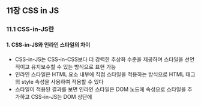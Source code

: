 ## 11장 CSS in JS
### 11.1 CSS-in-JS란
#### 1. CSS-in-JS와 인라인 스타일의 차이
- CSS-in-JS는 CSS-in-CSS보다 더 강력한 추상화 수준을 제공하며 스타일을 선언적이고 유지보수할 수 있는 방식으로 표현 가능
- 인라인 스타일은 HTML 요소 내부에 직접 스타일을 적용하는 방식으로 HTML 태그의 style 속성을 사용하여 적용할 수 있다
- 스타일이 적용된 결과를 보면 인라인 스타일은 DOM 노드에 속성으로 스타일을 추가하고 CSS-in-JS는 DOM 상단에 <style> 태그를 추가하여 스타일을 적용한다
- CSS-in-JS를 사용하면 실제로 css가 생성되기 때문에 미디어 쿼리, pseudo 선택자 같은 기능을 누릴 수 있음 + SASS 기능(styled components)
- CSS-in-JS의 장점
  - 컴포넌트로 생각할 수 있음: 스타일을 컴포넌트 단위로 추상화하여 생각할 수 있게 해줌
  - 부모와 분리할 수 있음: CSS는 부모 요소에서 자동으로 상속되는 속성이 있지만 CSS-in-JS는 부모와 독립되어 동작
  - 스코프를 가짐: CSS는 하나의 전역 네임스페이스를 가지기 때문에 선택자 충돌을 피하기 어려움. CSS-in-JS는 컴포넌트 스코프를 가지기 때문에 선택자 충돌을 피할 수 있음
  - 벤더 프리픽스: 자동으로 벤더 프리픽스를 추가하여 브라우저 호환성 향상
  - 자바스크립트와 CSS 사이에 상수와 함수를 쉽게 공유 가능

#### 2. CSS-in-JS 등장배경
- css의 7가지 문제점
1. Global Namespace(글로벌 네임스페이스): 모든 스타일이 전역 공간을 공유하므로 중복되지 않는 CSS 클래스 이름을 고민해야 함
2. Dependencies(의존성): CSS의 의존성과 자바스크립트의 의존성이 달라서 꼭 필요한 스타일이 누락되는 문제 발생(현재는 번들러의 발전으로 거의 해결)
3. Dead Code Elimination(죽은 코드 제거): 사용하지 않는 CSS 코드가 번들에 포함되어 파일 크기가 커지는 문제
4. Minification(최소화): 클래스 이름을 최소화하기 어려움
5. Sharing Constants(상수 공유): CSS와 자바스크립트 사이에 상수를 공유하기 어려움
6. Non-deterministic Resolution(비결정적 해결): CSS 로드 순서에 따라 스타일 우선순위가 달라짐
7. Isolation(고립): CSS의 외부 수정을 관리하기가 어려움

#### 3. CSS-in-JS 사용하기
```tsx
import styled from "@emotion/styled";

export const Button = styled.button<{ primary: boolean }>`
  background: transparent;
  border: none;
  cursor: pointer;
  font-size: inherit;
  padding: 0;
  margin: 0;
  color: ${({ primary }) => (primary ? "red" : "blue")};
`;
```
만약 variant props의 유형에 따라 다른 스타일을 적용하고 싶다면 css 함수를 사용하여 스타일을 정의하고 variant 값에 따라 맵 객체를 생성하여 사용가능

```tsx
import { css, SerializedStyles } from "@emotion/react";
import styled from "@emotion/styled";

type ButtonRadius = "xs" | "s" | "m" | "l";

export const buttonRadiusStyleMap: Record<ButtonRadius, SerializedStyles> = {
  xs: css`
    border-radius: ${radius.extra_small};
  `,
  s: css`
    border-radius: ${radius.small};
  `,
  m: css`
    border-radius: ${radius.medium};
  `,
  l: css`
    border-radius: ${radius.large};
  `,
  };

export const Button = styled.button<{ radius: string }>`
  ${({ radius }) => css`
    /* ...기타 스타일은 생략 */
    ${buttonRadiusStyleMap[radius]}
  `}
`;
```

RoundButton, SquareButton 등 여러 버튼 컴포넌트를 구현해야 한다면, 공통적인 버튼 스타일을 따로 정의한 다음에 각 컴포넌트 스타일에서 이를 확장하여 구현 가능

```tsx
const RoundButton = styled(CommonButton)``;
const SquareButton = styled(CommonButton)``;
```

### 11.2 유틸리티 함수를 활용하여 Styled-components의 중복 타입 선언 피하기
먼저 유틸리티 타입을 활용하지 않을 때 어떤 불편함이 생기는지 알아보자

#### 1. props 타입과 styled-components 타입의 중복 선언 및 문제점
```tsx
interface Props {
  height?: string;
  color?: keyof typeof colors;
  isFull?: boolean;
  className?: string;
  // ...
}

export const Hr: VFC<Props> = ({ height, color, isFull, className }) => {
  // ...
  return (
    <HrComponent
      height={height}
      color={color}
      isFull={isFull}
      className={className}
    />
  ); 
};

interface StyledProps {
  height?: string;
  color?: keyof typeof colors;
  isFull?: boolean;
};

const HrComponent = styled.hr<StyledProps>`
  height: ${({ height }) => height || "10px"};
  margin: 0;
  background-color: ${({ color }) => colors[color || "gray7"]};
  border: none;
  
  ${({ isFull }) =>
    isFull &&
    css`
      margin: 0 -15px;
    `}
`;
```
Props와 StyledProps에서 동일한 속성(height, color, isFull)을 선언하고 있다. 이렇게 중복된 타입을 선언하면 코드의 가독성이 떨어지고 유지보수가 어려워진다.
Pick이나 Omit같은 유틸리티 함수를 사용하여 중복 선언을 피하고 코드의 가독성을 높일 수 있다.

```tsx
const HrComponent = styled.hr<Pick<Props, "height" | "color" | "isFull">>`
  // ...
`;
```

## 12장 타입스크립트 프로젝트 관리
### 1. 앰비언트 타입 선언
타입스크립트의 타입 선언은 .ts 또는 .tsx 확장자를 가진 파일에서 할 수 있지만 .d.ts 확장자를 가진 파일에서도 선언할 수 있다.

**앰비언트 타입 선언**
- `.d.ts` 확장자를 가진 파일에서는 타입 선언만 할 수 있으며 값을 표현할 수는 없음
  - 값을 포함하는 일반적인 선언과 구별하기 위해 앰비언트 타입 선언이라고 부름
- 앰비언트 타입 선언으로 값을 정의할 수는 없지만 declare라는 키워드를 사용하여 어딘가에 자바스크립트 값이 존재한다는 사실을 선언할 수 있음

**대표적인 앰비언트 타입 선언 활용 사례**
- 타입스크립트를 사용하다보면 `*.js` 또는 `*.ts` 형식이 아닌 파일을 임포트할 때 종종 에러가 발생함
- 이때 해당 파일의 타입을 선언하여 타입스크립트가 해당 파일을 이해할 수 있도록 도와주는 것이 앰비언트 타입 선언의 역할

```ts
// png 이미지 파일을 임포트할 때 발생하는 에러를 해결하기 위한 앰비언트 타입 선언
declare module "*.png" {
  const src: string;
  export default src;
}
```

**자바스크립트로 작성된 라이브러리**
- 자바스크립트로 작성된 npm 라이브러리가 있을 때 타입 선언이 존재하지 않아 모든 타입이 any로 추론될 것이고 빌드가 안되는 경우도 생김
  - 이때 자바스크립트 라이브러리 내부 함수와 변수의 타입을 앰비언트 타입으로 선언하면 타입스크립트는 자동으로 .d.ts 확장자를 가진 파일을 검색하여 타입 검사 진행
  - 또한 VSCode 같은 코드 편집기도 .d.ts 확장자를 가진 파일을 해석하여 코드를 작성할 때 유용한 타입 힌트를 제공
- 예를 들어 `@types/react`를 설치하면 `node_modules/@types/react`에 `index.d.ts`와 `global.d.ts`가 설치됨
  - 이 파일들에는 리액트의 컴포넌트와 훅에 대한 타입이 정의되어 있음
  - tsc는 별도의 설정 없이도 node_modules/@types 디렉터리에 있는 타입 선언을 타입 검사에 활용

**타입스크립트로 작성된 라이브러리**
- 타입스크립트로 작성된 라이브러리일지라도 자바스크립트 파일과 `.d.ts` 파일로 배포되는 것이 일반적
  - 타입스크립트 파일을 직접 배포해도 되지만 컴파일할 시간을 줄이기 위해서
  - tsconfig.json 파일의 declaration을 true로 설정하면 타입스크립트 컴파일러는 자동으로 `.d.ts` 파일을 생성

**자바스크립트 어딘가에 전역 변수가 정의되어 있음을 타입스크립트에 알릴 떄**
- 타입스크립트로 구현하진 않았지만 자바스크립트 어딘가에 전역 변수가 정의되어 있는 상황을 타입스크립트에 알릴 때 앰비언트 타입 선언을 사용
  - 예를 들어 웹뷰를 개발할 때 네이티브 앱과의 통신을 위한 인터페이스를 네이티브앱이 Window 객체에 추가하는 경우가 많음

```ts
// 아래처럼 선언해주지 않으면 타입스크립트는 Window 객체에 deviceId와 appVersion이 존재한다고 인식하지 못함
declare global {
  interface Window {
    deviceId: string | undefined;
    appVersion: string;
  }
}
```

#### 2. 앰비언트 타입 선언 시 주의점
- 타입스크립트로 만드는 라이브러리에는 불필요
- 전역으로 타입을 정의하여 사용할 때 주의해야 할 점
   - 서로 다른 라이브러리에서 동일한 이름의 앰비언트 타입 선언을 한다면 충돌이 발생할 수 있음
   - 앰비언트 타입 선언은 명시적인 import나 export가 없기 때문에 코드의 의존성 관계가 명확하지 않아 나중에 변경할 때 어려움 겪을 수 있음

#### 3. 앰비언트 타입 선언을 잘못 사용했을 때의 문제점
- `.ts` 파일 내의 앰비언트 변수 선언은 개발자에게 혼란을 야기할 수 있으니 `.d.ts` 파일에만 선언하는 것이 좋음
- 앰비언트 변수 선언은 어느 곳에나 영향을 줄 수 있기 때문에 일반 타입 선언과 섞이게 되면 앰비언트 선언이 어떤 파일에 포함되어 있는지 파악하기 어려워짐

```tsx
import React from "react";
import ReactDOM from "react-dom";
import App from "App";

// src/group/members/SomeComponent.tsx 파일 내에서 선언
declare global {
interface Window {
Example: string;
}
}
const SomeComponent = () = > {
  return <div>앰비언트 타입 선언은 .tsx 파일에서도 가능</div>;
};

//src/test.tsx에서도 import 없이 사용 가능
window.Example;
```

#### 4. 앰비언트 타입 활용하기
**타입을 정의하여 import 없이 전역으로 공유**
- 앰비언트 타입으로 유틸리티 타입을 선언하면 내장 타입 유틸리티 함수를 사용하는 것처럼 모든 코드에서 import 없이 해당 타입 사용 가능

```ts
// src/index.d.ts
type Optional<T extends object, K extends keyof T = keyof T> = Omit<T, K> &
  Partial<Pick<T, K>>;

// src/components.ts
type Props = { name: string; age: number; visible: boolean };
type OptionalProps = Optional<Props>; // Expect: { name?: string; age?: number; visible?: boolean;
```

**declare type 활용하기**
- 보편적으로 많이 사용하는 커스텀 유틸리티 타입을 declare type으로 선언하여 전역에서 사용할 수 있음

```ts
declare type Nullable<T> = T | null;

const name: Nullable<string> = "woowa";
```

**declare module 활용하기**
- 아래처럼 CSS-in-JS 라이브러리에서 theme의 인터페이스 타입을 확장하여 theme 타입이 자동으로 완성되게 하는 기능에 활용

```ts
const fontSizes = {
  xl: "30px",
  // ...
};

const colors = {
  gray_100: "#222222",
  gray_200: "#444444",
  // ...
};

const depths = {
  origin: 0,
  foreground: 10,
  dialog: 100,
  // ...
};

const theme = {
  fontSizes,
  colors,
  depths,
};

declare module "styled-components" {
  type Theme = typeof theme;
  export type DefaultTheme = Theme;
}
```

- 로컬 이미지나 svg 같이 외부로 노출되어 있지 않은 파일을 모듈로 인식하여 사용할 수 있게끔 만들 수도 있음
```ts
declare module "*.gif" {
  const src: string;
  export default src;
}
```

저는 왜 자바스크립트 모듈이 아니라는 에러를 본적 없나해서 봤더니 아래 설정이 되어있었습니다 ㅎㅎ
```json
{
  "compilerOptions": {
    "esModuleInterop": true,
    "allowJs": true
  }
}
```

**declare namespace 활용하기**
- Node.js 환경에서 .env 파일을 사용할 때 `declare namespace`를 활용하여 process.env로 설정값을 손쉽게 불러오고 환경변수의 자동 완성 기능을 쓸 수 있음

```ts
declare namespace NodeJS {
  interface ProcessEnv {
    readonly API_URL: string;
    readonly API_INTERNAL_URL: string;
    // ...
  }
}

// declare namespace를 활용하지 않은 경우
API_URL = "localhost:8080";

console.log(process.env.API_URL as string);

// declare namespace를 활용한 경우
API_URL = "localhost:8080";

declare namespace NodeJS {
  interface ProcessEnv {
    readonly API_URL: string;
  }
}

console.log(process.env.API_URL);
```

**declare global 활용하기**
- 전역변수를 선언할 때 사용

```ts
// 아래처럼 선언하면 자동완성 기능 활용 가능
declare global {
  interface Window {
    webkit?: {
      messageHandlers?: Record<
              string,
              {
                postMessage?: (parameter: string) => void;
              }
      >;
    };
  }
}
```

#### 5. declare와 번들러의 시너지

declare global로 전역 변수를 선언하는 과정과 번들러를 통해 데이터를 주입하는 절차를 함께 활용하면 시너지를 낼 수 있다.

```ts
const color = {
  white: "#ffffff",
  black: "#000000",
} as const;

type ColorSet = typeof color;

declare global {
  const _color: ColorSet;
}

const white = _color["white"];
```

아직 _color 객체의 실제 데이터가 존재하지 않지만 타입스크립트 에러를 발생시키지 않아 예상치 못한 동작을 할 수 있다. 이러한 문제를 해결하기 위해 번들 시점에 번들러를 통해 해당 데이터를 주입할 수 있다.

**롤업 번들러의 inject 모듈로 데이터 주입**

```ts
// data.ts
export const color = {
  white: "#ffffff",
  black: "#000000",
} as const;

// type.ts
import { color } from “./data”;
  type ColorSet = typeof color;
  declare global {
  const _color: ColorSet;
}

// index.ts
console.log(_color[“white”]);

// rollup.config.js
import inject from "@rollup/plugin-inject";
import typescript from "@rollup/plugin-typescript";
export default [
  {
    input: "index.ts",
    output: [
      {
        dir: "lib",
        format: "esm",
      },
    ],
    //롤업 번들러 설정에서 `inject` 모듈을 사용하여 `_color`에 해당하는 데이터를 삽입하고 있다.
    plugins: [typescript(), inject({ _color: ["./data", "color"] })],
  },
];
```

### 12.2 스크립트와 설정 파일 활용하기
#### 1. 스크립트 활용하기
**실시간으로 타입을 검사하자**
- 프로젝트 규모가 커지면 에디터가 타입 에러를 알려주는 속도가 느려짐. 특정 파일을 열어야만 나타나거나 뒤늦게 git hook 도구인 husky에 의해 발견되기도 함
- 그럴때는 아래 스크립트를 사용하여 실시간으로 에러 확인 가능

```shell
yarn tsc --noEmit --incremental -w
```
- `noEmit` 옵션은 자바스크립트로 된 출력 파일을 생성하지 않도록 설정한 것
- `incremental` 옵션은 증분 컴파일을 활성화하여 컴파일 시간을 단축하게 해줌
  - 증분 컴파일: 모든 파일을 다시 컴파일하는 대신 변경된 파일만 다시 컴파일하는 기능 
- w는 파일 변경 사항을 모니터링한다는 의미

**타입 커버리지 확인하기**
- 타입스크립트로 작성된 코드의 타입 커버리지를 확인하려면 아래 스크립트를 사용
  - 현재 프로젝트의 타입 커버리지와 any를 사용하고 있는 변수의 위치가 나타남

```shell
npx type-coverage --detail
```

#### 2. 설정 파일 활용하기
- 아까 살펴보았던 incremental 속성을 tsconfig.json 파일에 추가하여 컴파일 시간을 단축할 수 있음

```json
{
  "compilerOptions": {
    "incremental": true
  }
}
```

#### 3. 에디터 활용하기
- 에디터에서 때로는 정의된 타입ㅂ이 있는 객체인데도 import되지 않거나 자동 완성 기능이 동작하지 않는 경우를 종종 볼 수 있음
- 타입스크립트 서버를 재실행하면 됨

**vscode**
- `Cmd + Shift + P`를 눌러 명령 팔레트를 열고 `TypeScript: Restart TS Server`를 입력하면 타입스크립트 서버가 재시작됨
![image.png](./hyunkyung-img-01.png)

**Webstorm과 Intellij**
- `Shift + Shift`를 눌러 검색창을 열고 `Restart Typescript Service`를 클릭하여 재실행
![image.png](./hyunkyung-img-02.png)

### 12.3 타입스크립트 마이그레이션
#### 1. 타입스크립트 마이그레이션의 필요성
- 때로는 마이그레이션보다 새로운 프로젝트를 시작하는 것이 더 나을 수도 있음
- 우아한 형제들에서도 새로운 프로젝트를 구축한 사례가 더 많음

#### 2. 점진적인 마이그레이션
- 작은 부분부터 시작하여 점진적으로 마이그레이션하는 방법이 있음
- 하지만 무기한으로 미루게 될 수 있으므로 우선순위를 정해놓는 것이 좋음

#### 3. 마이그레이션 진행하기
- 타입스크립트 마이그레이션을 진행하기로 했다면 다음과 같은 단계를 거치게 됨
  1. 타입스크립트 개발 환경을 설정하고 빌드 파이프라인에 타입스크립트 컴파일러를 통합
     - `allowJS: true`: 자바스크립트 함수를 타입스크립트에서 import할 수 있게하거나 타입스크립트 함수를 자바스크립트로 import할 수 있게 함
     - `noImplicitAny: false`: any 타입이 있을 때 에러를 발생시키지 않음
  2. 작성된 자바스크립트 파일을 타입스크립트 파일로 변환
  3. 기존 자바스크립트 파일을 모두 타입스크립트로 변환하였다면 `allowJS:false` `noImplicitAny: true`로 설정하여 타입이 명시되지 않은 부분이 없는지 확인

### 모노레포
#### 1. 분산된 구조의 문제점
- 여러 프로젝트를 관리할 때 개별 프로젝트마다 별도의 레포지토리를 생성하여 관리하는데 공통된 기능이 있다면 복사/붙여넣기를 하게 됨
- 뒤늦게 수정이 필요한 경우 모든 프로젝트를 수정해야 하는 번거로움이 있음

#### 2. 통합할 수 있는 요소 찾기
- 먼저 프로젝트 내에서 공통으로 통합할 수 있는 요소를 찾아야 함

#### 3. 공통 모듈화로 관리하기
- 공통 모듈을 npm과 같은 패키지 관리자를 활용하여 관리한다면 모든 프로젝트에서 해당 모듈을 사용할 수 있음
- 하지만 공통 모듈에 변경이 발생한다면 모든 프로젝트에서 해당 모듈을 사용하는 부분을 수정해야 함
- 또한 공통 모듈이 새로 필요하다면 새로운 레포지토리를 생성하여 CI/CD 파이프라인도 재구축하고, Lint, 테스트 등 모든 설정을 다시 해야 함

#### 4. 모노레포의 탄생
- 모노레포란 버전 관리 시스템에서 여러 프로젝트를 하나의 레포지토리로 통합하여 관리하는 소프트웨어 개발 전략
- 이전에는 다양한 프로젝트를 하나의 레포지토리로 관리하는 모놀리식 기법을 사용했지만 이 구조는 코드 간의 직접적인 의존이 발생하여 일부 로직만 변경될 때도 전체 프로젝트에 영향을 줄 수 있었음
- 모노레포는 여러 프로젝트를 하나의 레포지토리로 관리하면서도 각 프로젝트를 독립적으로 관리할 수 있게 해줌
- 모노레포의 장점
  - 프로젝트의 Lint, 테스트, 빌드 설정을 통합하여 관리할 수 있음
  - 공통 모듈을 패키지 관리자를 통해 게시하지 않아도 되어 편리함
- 모노레포의 단점
  - 시간이 지나며 레포지토리가 거대해질 수 있음
  - 하나의 레포지토리에 여러 팀의 이해관계가 얽혀있다면 소유권과 권한 관리가 복잡해질 수 있음
  - 각 프로젝트나 모듈의 소유권을 명확히 정의하고 규칙을 설정해야 하는 과정이 별도로 필요
